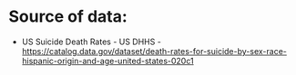 # Source of data:

- US Suicide Death Rates - US DHHS - https://catalog.data.gov/dataset/death-rates-for-suicide-by-sex-race-hispanic-origin-and-age-united-states-020c1
